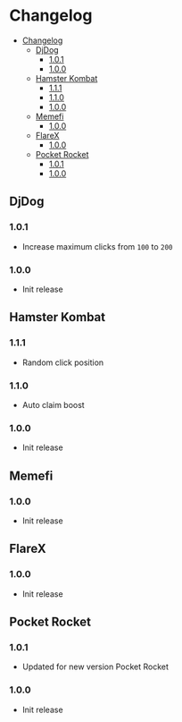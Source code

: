 # Changelog

- [Changelog](#changelog)
  - [DjDog](#djdog)
    - [1.0.1](#101)
    - [1.0.0](#100)
  - [Hamster Kombat](#hamster-kombat)
    - [1.1.1](#111)
    - [1.1.0](#110)
    - [1.0.0](#100-1)
  - [Memefi](#memefi)
    - [1.0.0](#100-2)
  - [FlareX](#flarex)
    - [1.0.0](#100-3)
  - [Pocket Rocket](#pocket-rocket)
    - [1.0.1](#101-1)
    - [1.0.0](#100-4)


## DjDog

### 1.0.1
- Increase maximum clicks from `100` to `200`

### 1.0.0
- Init release

## Hamster Kombat

### 1.1.1
- Random click position

### 1.1.0
- Auto claim boost

### 1.0.0
- Init release

## Memefi

### 1.0.0
- Init release

## FlareX

### 1.0.0
- Init release

## Pocket Rocket

### 1.0.1
- Updated for new version Pocket Rocket

### 1.0.0
- Init release
